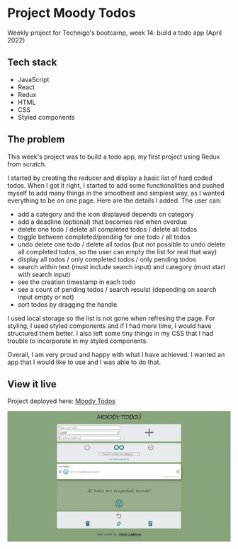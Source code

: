 # Project Moody Todos

Weekly project for Technigo's bootcamp, week 14: build a todo app (April 2022)

## Tech stack

- JavaScript
- React
- Redux
- HTML
- CSS
- Styled components

## The problem

This week's project was to build a todo app, my first project using Redux from scratch.

I started by creating the reducer and display a basic list of hard coded todos. When I got it right, I started to add some functionalities and pushed myself to add many things in the smoothest and simplest way, as I wanted everything to be on one page. Here are the details I added. The user can:
* add a category and the icon displayed depends on category
* add a deadline (optional) that becomes red when overdue
* delete one todo / delete all completed todos / delete all todos
* toggle between completed/pending for one todo / all todos
* undo delete one todo / delete all todos (but not possible to undo delete all completed todos, so the user can empty the list for real that way)
* display all todos / only completed todos / only pending todos
* search within text (must include search input) and category (must start with search input)
* see the creation timestamp in each todo
* see a count of pending todos / search resulst (depending on search input empty or not)
* sort todos by dragging the handle

I used local storage so the list is not gone when refresing the page. For styling, I used styled components and if I had more time, I would have structured them better. I also left some tiny things in my CSS that I had trouble to incorporate in my styled components.

Overall, I am very proud and happy with what I have achieved. I wanted an app that I would like to use and I was able to do that.

## View it live

Project deployed here: [Moody Todos](https://moody-todos.netlify.app/)

<div align="center">
  <img src="screenshot.jpg" />
</div>
